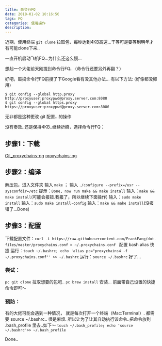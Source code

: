 ```yaml
---
title: 命令行FQ
date: 2018-01-02 10:16:56
tags: FQ
categories: 使用操作
description:
---
```


近期，使用终端 `git clone` 拉取包，每秒达到4KB高速...干等可是要等到明年才有可能clone下来..

一直开机启动飞机FQ...为什么还这么慢...

想起一个大佬前天刚提到命令行FQ..（命令行还要另外再翻？）

好吧，鼓捣命令行FQ前搜了下Google看有没其他办法...
有以下方法: (好像都没卵用)

```
$ git config --global http.proxy http://proxyuser:proxypwd@proxy.server.com:8080
$ git config --global https.proxy https://proxyuser:proxypwd@proxy.server.com:8080
```
无非都是这种更改 git 配置...的操作

没有奏效..还是保持4KB..继续折腾，选择命令行FQ：

## 步骤1：下载
[Git_proxychains-ng](https://github.com/rofl0r/proxychains-ng)
[proxychains-ng](https://sourceforge.net/projects/proxychains-ng/files/)

## 步骤2：编译
解压包，进入文件夹
输入 `make` ；
输入 `./configure --prefix=/usr --sysconfdir=/etc`
提示：`Done, now run make && make install`
输入：`make && make install`(可能会报错.我报了，所以继续下面操作)
输入：`sudo make install`
输入：`sudo make install-config`
输入：`make && make install`(没报错了...Done)

## 步骤3：配置
下载配置文件：`curl -L https://raw.githubusercontent.com/FrankFang/dot-files/master/proxychains.conf > ~/.proxychains.conf `
配置 bash alias 快捷
运行：`touch ~/.bashrc; echo 'alias pc="proxychains4 -f ~/.proxychains.conf"' >> ~/.bashrc`
运行：`source ~/.bashrc`
好了...

### 尝试：
`pc git clone` 拉取想要的包吧..
`pc brew install` 安装...
前面带自己设置的快捷命令即可～

### 预防：
有的大佬可能会遇到一种情况，
就是每次打开一个终端（Mac:Terminal）.
都需要 source ~/.bashrc.. 很是麻烦.
所以让为了让其自动执行该命令..把命令放到 .bash_profile 里去..如下～
`touch ~/.bash_profile; echo 'source ~/.bashrc'>> ~/.bash_profile`


Done..

